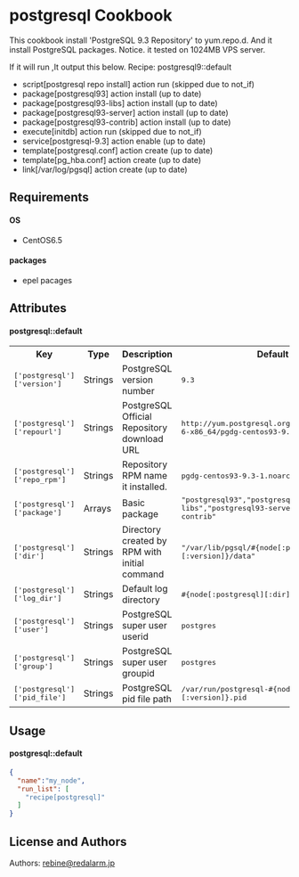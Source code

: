 postgresql Cookbook
===============
This cookbook install 'PostgreSQL 9.3 Repository' to yum.repo.d.
And it install PostgreSQL packages.
Notice. it tested on 1024MB VPS server. 

If it will run ,It output this below.
Recipe: postgresql9::default
  * script[postgresql repo install] action run (skipped due to not_if)
  * package[postgresql93] action install (up to date)
  * package[postgresql93-libs] action install (up to date)
  * package[postgresql93-server] action install (up to date)
  * package[postgresql93-contrib] action install (up to date)
  * execute[initdb] action run (skipped due to not_if)
  * service[postgresql-9.3] action enable (up to date)
  * template[postgresql.conf] action create (up to date)
  * template[pg_hba.conf] action create (up to date)
  * link[/var/log/pgsql] action create (up to date)

Requirements
------------
#### OS
  * CentOS6.5

#### packages
  * epel pacages


Attributes
----------
#### postgresql::default
<table>
  <tr>
    <th>Key</th>
    <th>Type</th>
    <th>Description</th>
    <th>Default</th>
  </tr>
  <tr>
    <td><tt>['postgresql']['version']</tt></td>
    <td>Strings</td>
    <td>PostgreSQL version number</td>
    <td><tt>9.3</tt></td>
  </tr>
  <tr>
    <td><tt>['postgresql']['repourl']</tt></td>
    <td>Strings</td>
    <td>PostgreSQL Official Repository download URL</td>
    <td><tt>http://yum.postgresql.org/9.3/redhat/rhel-6-x86_64/pgdg-centos93-9.3-1.noarch.rpm</tt></td>
  </tr>
  <tr>
    <td><tt>['postgresql']['repo_rpm']</tt></td>
    <td>Strings</td>
    <td>Repository RPM name it installed.</td>
    <td><tt>pgdg-centos93-9.3-1.noarch</tt></td>
  </tr>
  <tr>
    <td><tt>['postgresql']['package']</tt></td>
    <td>Arrays</td>
    <td>Basic package</td>
    <td><tt>"postgresql93","postgresql93-libs","postgresql93-server","postgresql93-contrib"</tt></td>
  </tr>
  <tr>
    <td><tt>['postgresql']['dir']</tt></td>
    <td>Strings</td>
    <td>Directory created by RPM with initial command</td>
    <td><tt>"/var/lib/pgsql/#{node[:postgresql][:version]}/data"</tt></td>
  </tr>
  <tr>
    <td><tt>['postgresql']['log_dir']</tt></td>
    <td>Strings</td>
    <td>Default log directory</td>
    <td><tt>#{node[:postgresql][:dir]}/log</tt></td>
  </tr>
  <tr>
    <td><tt>['postgresql']['user']</tt></td>
    <td>Strings</td>
    <td>PostgreSQL super user userid</td>
    <td><tt>postgres</tt></td>
  </tr>
  <tr>
    <td><tt>['postgresql']['group']</tt></td>
    <td>Strings</td>
    <td>PostgreSQL super user groupid</td>
    <td><tt>postgres</tt></td>
  </tr>
  <tr>
    <td><tt>['postgresql']['pid_file']</tt></td>
    <td>Strings</td>
    <td>PostgreSQL pid file path</td>
    <td><tt>/var/run/postgresql-#{node[:postgresql][:version]}.pid</tt></td>
  </tr>
</table>

Usage
-----
#### postgresql::default

```json
{
  "name":"my_node",
  "run_list": [
    "recipe[postgresql]"
  ]
}
```

License and Authors
-------------------
Authors: rebine@redalarm.jp
